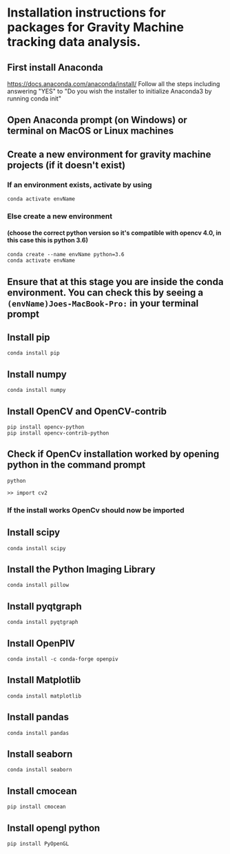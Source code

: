 # Installation instructions for packages for Gravity Machine tracking data analysis.

## First install Anaconda 

https://docs.anaconda.com/anaconda/install/
Follow all the steps including answering "YES" to "Do you wish the installer to initialize Anaconda3
by running conda init"

## Open Anaconda prompt (on Windows) or terminal on MacOS or Linux machines

## Create a new environment for gravity machine projects (if it doesn't exist)

### If an environment exists, activate by using

	conda activate envName

### Else create a new environment
#### (choose the correct python version so it's compatible with opencv 4.0, in this case this is python 3.6)
	conda create --name envName python=3.6 
	conda activate envName

## Ensure that at this stage you are inside the conda environment. You can check this by seeing a `(envName)Joes-MacBook-Pro:` in your terminal prompt

## Install pip
	conda install pip

## Install numpy
	conda install numpy

## Install OpenCV and OpenCV-contrib

	pip install opencv-python
	pip install opencv-contrib-python
	

## Check if OpenCv installation worked by opening python in the command prompt
	python

	>> import cv2

### If the install works OpenCv should now be imported

## Install scipy
	conda install scipy

## Install the Python Imaging Library
	conda install pillow

## Install pyqtgraph
	conda install pyqtgraph

## Install OpenPIV

	conda install -c conda-forge openpiv

## Install Matplotlib

	conda install matplotlib

## Install pandas
	conda install pandas

## Install seaborn
	conda install seaborn

## Install cmocean 
	pip install cmocean

## Install opengl python

	pip install PyOpenGL
